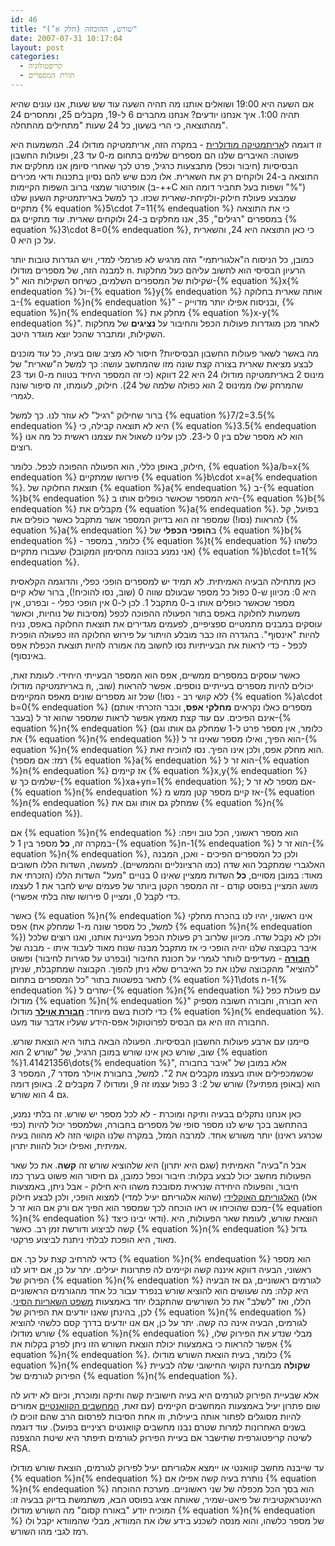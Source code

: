 ```yaml
---
id: 46
title: "שורש, ההוכחה (חלק א’)"
date: 2007-07-31 10:17:04
layout: post
categories: 
  - קריפטולוגיה
  - תורת המספרים
---
```

אם השעה היא 19:00 ושואלים אותנו מה תהיה השעה עוד שש שעות, אנו עונים שהיא תהיה 1:00. איך אנחנו יודעים? אנחנו מחברים 6 ל-19, מקבלים 25, ומחסרים 24 מהתוצאה, כי הרי בשעון, כל 24 שעות "מתחילים מהתחלה".

זו דוגמה ל<a href="http://he.wikipedia.org/wiki/%D7%97%D7%A9%D7%91%D7%95%D7%9F_%D7%9E%D7%95%D7%93%D7%95%D7%9C%D7%A8%D7%99">אריתמטיקה מודולרית</a> - במקרה הזה, אריתמטיקה מודולו 24. המשמעות היא פשוטה: האיברים שלנו הם מספרים שלמים בתחום מ-0 עד 23, ופעולות החשבון הבסיסיות (חיבור וכפל) מתבצעות כרגיל, פרט לכך שאחרי סיומן אנו מחלקים את התוצאה ב-24 ולוקחים רק את השארית. אלו מכם שיש להם נסיון בתכנות ודאי מכירים אופרטור שמצוי ברוב השפות הקיימות (ב-++C ושפות בעל תחביר דומה הוא "%") שמבצע פעולת חילוק-ולקיחת-שארית שכזו. כך למשל באריתמטיקת השעון שלנו מתקיים {% equation %}5\cdot 7=11{% endequation %} כי את התוצאה במספרים "רגילים", 35, אנו מחלקים ב-24 ולוקחים שארית. עוד מתקיים גם {% equation %}3\cdot 8=0{% endequation %}, כי כאן התוצאה היא 24, והשארית על כן היא 0.

כמובן, כל הניסוח ה"אלגוריתמי" הזה מרגיש לא פורמלי למדי, ויש הגדרות טובות יותר למבנה הזה, של מספרים מודולו n. הרעיון הבסיסי הוא לחשוב עליהם כעל מחלקות שקילות של המספרים השלמים, כשיחס השקילות הוא "ל-{% equation %}x{% endequation %} ול-{% equation %}y{% endequation %} אותה שארית בחלוקה ב-{% equation %}n{% endequation %}" - ובניסוח אפילו יותר מדוייק, {% equation %}n{% endequation %} מחלק את {% equation %}x-y{% endequation %}". לאחר מכן מוגדרות פעולות הכפל והחיבור על <strong>נציגים</strong> של מחלקות השקילות, ומתברר שהכל יוצא מוגדר היטב.

מה באשר לשאר פעולות החשבון הבסיסיות? חיסור לא מציב שום בעיה, כל עוד מוכנים לבצע מציאת שארית בצורה קצת שונה מזו שהמחשב עושה: כך למשל ה"שארית" של מינוס 2 באריתמטיקה מודולו 24 היא 22 דווקא (כי זה המספר היחיד בטווח מ-0 ועד 23 שהמרחק שלו ממינוס 2 הוא כפולה שלמה של 24). חילוק, לעומתו, זה סיפור שונה לגמרי.

ברור שחילוק "רגיל" לא עוזר לנו. כך למשל {% equation %}7/2=3.5{% endequation %} היא לא תוצאה קבילה, כי {% equation %}3.5{% endequation %} הוא לא מספר שלם בין 0 ל-23. לכן עלינו לשאול את עצמנו ראשית כל מה אנו רוצים.

חילוק, באופן כללי, הוא הפעולה ההפוכה לכפל. כלומר, {% equation %}a/b=x{% endequation %} פירושו שמתקיים {% equation %}b\cdot x=a{% endequation %}. תוצאת החלוקה של {% equation %}a{% endequation %} ב-{% equation %}b{% endequation %} היא המספר שכאשר כופלים אותו ב-{% equation %}b{% endequation %} מקבלים את {% equation %}a{% endequation %}. בפועל, קל להראות (נסו!) שמספר זה הוא בדיוק המספר אשר מתקבל כאשר כופלים את {% equation %}a{% endequation %} ב<strong>הופכי הכפלי</strong> של {% equation %}b{% endequation %} - כלומר, במספר {% equation %}t{% endequation %} כלשהו (אני נמנע בכוונה מהסימון המקובל) שעבורו מתקיים {% equation %}b\cdot t=1{% endequation %}.

כאן מתחילה הבעיה האמיתית. לא תמיד יש למספרים הופכי כפלי, והדוגמה הקלאסית היא 0: מכיוון ש-0 כפול כל מספר שבעולם שווה 0 (שוב, נסו להוכיח!), ברור שלא קיים מספר שכאשר כופלים אותו ב-0 מתקבל 1. לכן ל-0 אין הופכי כפלי - ובפרט, אין משמעות לחלוקה באפס בתור הפעולה ההפוכה לכפל (מסיבות של נוחיות, וכאשר עוסקים במבנים מתמטיים ספציפיים, לפעמים מגדירים את תוצאת החלוקה באפס, נניח להיות "אינסוף". בהגדרה הזו כבר מובלע הויתור על פירוש החלוקה הזו כפעולה הופכית לכפל - כדי לראות את הבעייתיות נסו לחשוב מה אמורה להיות תוצאת הכפלת אפס באינסוף).

כאשר עוסקים במספרים ממשיים, אפס הוא המספר הבעייתי היחידי. לעומת זאת, באריתמטיקה מודולו n, יכולים להיות מספרים בעייתיים נוספים. אפשר להראות (שוב, ללא קושי רב - נסו!) שכל זוג מספרים שונים מאפס המקיימים {% equation %}a\cdot b=0{% endequation %} (מספרים כאלו נקראים <strong>מחלקי אפס</strong>, וכבר הזכרתי אותם בעבר) אינם הפיכים. עם עוד קצת מאמץ אפשר לראות שמספר שהוא זר ל-{% equation %}n{% endequation %} (כלומר, אין מספר פרט ל-1 שמחלק גם אותו וגם את {% equation %}n{% endequation %}) הוא הפיך, ואילו מספר שאינו זר ל-{% equation %}n{% endequation %} הוא מחלק אפס, ולכן אינו הפיך. נסו להוכיח זאת. (רמז: אם מספר {% equation %}a{% endequation %} הוא זר ל-{% equation %}n{% endequation %} אז קיימים {% equation %}x,y{% endequation %} שלמים כך ש-{% equation %}xa+yn=1{% endequation %}; אם מספר לא זר ל-{% equation %}n{% endequation %} אז קיים מספר קטן ממש מ-{% equation %}n{% endequation %} שמחלק גם אותו וגם את {% equation %}n{% endequation %}).

אם {% equation %}n{% endequation %} הוא מספר ראשוני, הכל טוב ויפה: במקרה זה, <strong>כל</strong> מספר בין 1 ל-{% equation %}n-1{% endequation %} הוא זר ל-{% equation %}n{% endequation %}, ולכן כל המספרים הפיכים - ואכן, המבנה האלגברי שמתקבל הוא שדה (כמו הרציונליים והממשיים). למעשה, השדות הללו חשובים מאוד: במובן מסויים, <strong>כל</strong> השדות ממציין שאינו 0 בנויים "מעל" השדות הללו (הזכרתי את מושג המציין בפוסט קודם -  זה המספר הקטן ביותר של פעמים שיש לחבר את 1 לעצמו כדי לקבל 0, ומציין 0 פירושו שזה בלתי אפשרי).

כאשר {% equation %}n{% endequation %} אינו ראשוני, יהיו לנו בהכרח מחלקי אפס (למשל, כל מספר שונה מ-1 שמחלק את {% equation %}n{% endequation %}) ולכן לא נקבל שדה. מכיוון שלרוב רק פעולת הכפל מעניינת אותנו, ואנו רוצים שלכל איבר בקבוצה שלנו יהיה הופכי כי אז מתקבל מבנה שנוח מאוד לעבוד איתו - מבנה של <a href="http://he.wikipedia.org/wiki/%D7%97%D7%91%D7%95%D7%A8%D7%94_%28%D7%9E%D7%91%D7%A0%D7%94_%D7%90%D7%9C%D7%92%D7%91%D7%A8%D7%99%29"><strong>חבורה</strong></a> - מעדיפים לוותר לגמרי על תכונת החיבור (ובפרט על סגירות לחיבור) ופשוט "להוציא" מהקבוצה שלנו את כל האיברים שלא ניתן להפוך. הקבוצה שמתקבלת, שניתן לתאר בפשטות בתור "כל המספרים בתחום {% equation %}1\dots n-1{% endequation %} שזרים ל-{% equation %}n{% endequation %} עם פעולת כפל מודולו {% equation %}n{% endequation %}" היא חבורה, וחבורה חשובה מספיק כדי לזכות בשם מיוחד: <a href="http://he.wikipedia.org/wiki/%D7%97%D7%91%D7%95%D7%A8%D7%AA_%D7%90%D7%95%D7%99%D7%9C%D7%A8"><strong>חבורת אוילר</strong></a> מודולו {% equation %}n{% endequation %}. החבורה הזו היא גם הבסיס לפרוטוקול אפס-הידע שעליו אדבר עוד מעט.

סיימנו עם ארבע פעולות החשבון הבסיסיות. הפעולה הבאה בתור היא הוצאת שורש. שוב, שורש כאן אינו שורש במובן הרגיל, של "שורש 2 הוא {% equation %}1.41421356\dots{% endequation %}", אלא במובן של "איבר בחבורה שכשמכפילים אותו בעצמו מקבלים את 2". למשל, בחבורת אוילר מסדר 7, המספר 3 הוא (באופן מפתיע?) שורש של 2: 3 כפול עצמו זה 9, ומודולו 7 מקבלים 2. באופן דומה גם 4 הוא שורש.

כאן אנחנו נתקלים בבעיה ותיקה ומוכרת - לא לכל מספר יש שורש. זה בלתי נמנע, בהתחשב בכך שיש לנו מספר סופי של מספרים בחבורה, ושלמספר יכול להיות (כפי שכרגע ראינו) יותר משורש אחד. למרבה המזל, במקרה שלנו הקושי הזה לא מהווה בעיה אמיתית, ואפילו יכול להוות יתרון.

אבל ה"בעיה" האמיתית (שגם היא יתרון) היא שלהוציא שורש זה <strong>קשה</strong>. את כל שאר הפעולות מחשב יכול לבצע בקלות: חיבור וכפל כמובן, גם חיסור הוא פשוט בערך כמו חיבור, והפעולה היחידה שנראית מסובכת משהו היא חילוק - אבל ניתן, באמצעות <a href="http://en.wikipedia.org/wiki/Euclidean_algorithm">האלגוריתם האוקלידי</a> (שהוא אלגוריתם יעיל למדי) למצוא הופכי, ולכן לבצע חילוק (אלו מכם שהוכיחו או ראו הוכחה לכך שמספר הוא הפיך אם ורק אם הוא זר ל-{% equation %}n{% endequation %} ודאי יבינו כיצד). הוצאת שורש, לעומת שאר הפעולות, היא קשה לביצוע ודורשת זמן רב. כאשר {% equation %}n{% endequation %} גדול מאוד, היא הופכת לבלתי ניתנת לביצוע פרקטי.

כדאי להרחיב קצת על כך. אם {% equation %}n{% endequation %} הוא מספר ראשוני, הבעיה דווקא איננה קשה וקיימים לה פתרונות יעילים. יתר על כן, אם ידוע לנו הפירוק של {% equation %}n{% endequation %} לגורמים ראשוניים, גם אז הבעיה היא קלה: מה שעושים הוא להוציא שורש בנפרד עבור כל אחד מהגורמים הראשוניים הללו, ואז "לשלב" את כל השורשים שהתקבלו יחד באמצעות <a href="http://he.wikipedia.org/wiki/%D7%9E%D7%A9%D7%A4%D7%98_%D7%94%D7%A9%D7%90%D7%A8%D7%99%D7%95%D7%AA_%D7%94%D7%A1%D7%99%D7%A0%D7%99">משפט השאריות הסיני</a>. לכן, בהינתן שאנו יודעים את הפירוק של {% equation %}n{% endequation %} לגורמים, הבעיה אינה כה קשה. יתר על כן, אם אנו יודעים בדרך קסם כלשהי להוציא שורש מודולו {% equation %}n{% endequation %} מבלי שנדע את הפירוק שלו, אפשר להראות כי באמצעות יכולת הוצאת השורש הזו ניתן לפרק בקלות את {% equation %}n{% endequation %}. כלומר, בעית הוצאת השורש מודולו {% equation %}n{% endequation %} <strong>שקולה</strong> מבחינת הקושי החישובי שלה לבעיית הפירוק לגורמים של {% equation %}n{% endequation %}.

אלא שבעיית הפירוק לגורמים היא בעיה חישובית קשה ותיקה ומוכרת, וכיום לא ידוע לה שום פתרון יעיל באמצעות המחשבים הקיימים (עם זאת, <a href="http://he.wikipedia.org/wiki/%D7%9E%D7%97%D7%A9%D7%91_%D7%A7%D7%95%D7%95%D7%A0%D7%98%D7%99">המחשבים הקוואנטיים</a> אמורים להיות מסוגלים לפתור אותה ביעילות, וזו אחת הסיבות לפרסום הרב שהם זוכים לו בשנים האחרונות למרות שטרם נבנו מחשבים קוואנטים רציניים בפועל). עוד דוגמה לשיטה קריפטוגרפית שתישבר אם בעיית הפירוק לגורמים תיפתר היא שיטת ההצפנה RSA.

עד שייבנה מחשב קוואנטי או יימצא אלגוריתם יעיל לפירוק לגורמים, הוצאת שורש מודולו {% equation %}n{% endequation %} נותרת בעיה קשה אפילו אם {% equation %}n{% endequation %} הוא בסך הכל מכפלה של שני ראשוניים. מערכת ההוכחה האינטראקטיבית של פיאט-שמיר, שאותה אציג בפוסט הבא, משתמשת בדיוק בבעיה זו: המוכיח יודע "באורח קסום" מה השורש מודולו {% equation %}n{% endequation %} של מספר כלשהו, והוא מנסה לשכנע בידע שלו את המוודא, מבלי שהמוודא יקבל ולו רמז לגבי מהו השורש.
